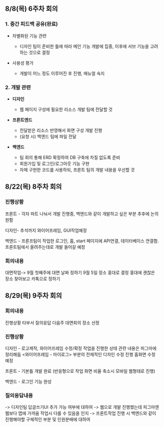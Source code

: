 ## 8/8(목) 6주차 회의

### 1. 중간 피드백 공유(완료)
  - 차별화된 기능 관련
      - 디자인 팀이 준비한 틀에 따라 메인 기능 개발에 집중, 이후에 서브 기능을 고려하는 것으로 결정
        
  - 사용성 평가
      - 개발이 어느 정도 이루어진 후 진행, 매뉴얼 숙지
   

          
### 2. 개발 관련          
- **디자인**
    - 웹 페이지 구성에 필요한  리소스 개발 팀에 전달할 것
      
- **프론트엔드**
    - 전달받은 리소스 반영해서 화면 구성 개발 진행
    - (요청 시) 백엔드 팀에 파일 전달
      
- **백엔드**
    - 팀 회의 통해  ERD 확정하여 DB 구축에 차질 없도록 준비
    - 회원가입 및 로그인/로그아웃 기능 구현
    - 자체 구현한 코드를 사용하되, 프론트 팀의 개발 내용을 우선할 것

## 8/22(목) 8주차 회의

### 진행상황
프론트 - 각자 파트 나눠서 개발 진행중, 백엔드와 같이 개발하고 싶은 부분 추후에 논의 원함

디자인- 추석까지 와이어프레임, GUI작업예정

백엔드 - 프론프팀이 작업한 로그인, 홈, start 페이지에 API연결, 데이터베이스 연결함. 프론트팀에서 올려주는데로 개발 들어갈 예정



### 회의내용

대면작업-> 9월 첫째주에 대면 날짜 정하기
9월 5일 장소 홍대로 결정 
홍대에 괜찮은 장소 찾아보고 카톡으로 정하기

## 8/29(목) 9주차 회의

### 회의내용
진행상황 
타부서 질의응답 
다음주 대면회의 장소 선정

### 진행상황

디자인 - 로고제작, 와이어프레임 수정/확정 작업을 진행한 상태 관련 내용은 피그마에 정리해둠
        <와이어프레임 - 마이로그> 부분의 전체적인 디자인 수정 진행
        홈화면 수정 예정 
        
프론트 - 기본틀 개발 완료 (반응형으로 작업 화면 비율 축소시 모바일 웹형태로 진행)

백엔드 - 로그인 기능 완성

### 질의응답내용

-> 디자인팀 답글쓰기UI 추가 가능 여부에 대하여 
-> 웹으로 개발 진행했는데 피그마엔 웹보다 앱에 가까움 작업시 다를 수 있음을 인지
-> 프론트작업 진행 시 백엔드와 같이 진행해야할 구체적인 부분 및 인원분배에 대하여
